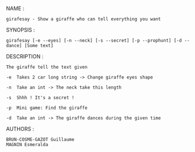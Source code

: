 

NAME : 

	girafesay - Show a giraffe who can tell everything you want

SYNOPSIS :

	girafesay [-e --eyes] [-n --neck] [-s --secret] [-p --prophunt] [-d --dance] [Some text]

DESCRIPTION :
	
	The giraffe tell the text given

	-e	Takes 2 car long string -> Change giraffe eyes shape
	
	-n	Take an int -> The neck take this length

	-s  Shhh ! It's a secret !

	-p  Mini game: Find the giraffe

	-d  Take an int -> The giraffe dances during the given time

AUTHORS :

	BRUN-COSME-GAZOT Guillaume
	MAGNIN Esmeralda
